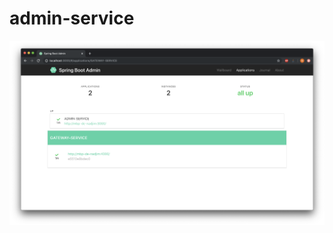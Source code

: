 # admin-service


![Preview](https://raw.githubusercontent.com/bettor-league/admin-service/master/src/main/resources/static/screenshot.png)